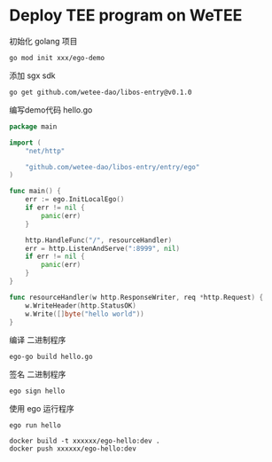 # Deploy TEE program on WeTEE

初始化 golang 项目

```
go mod init xxx/ego-demo
```

添加 sgx sdk

```
go get github.com/wetee-dao/libos-entry@v0.1.0
```

编写demo代码 hello.go

```go
package main

import (
	"net/http"

	"github.com/wetee-dao/libos-entry/entry/ego"
)

func main() {
	err := ego.InitLocalEgo()
	if err != nil {
		panic(err)
	}

	http.HandleFunc("/", resourceHandler)
	err = http.ListenAndServe(":8999", nil)
	if err != nil {
		panic(err)
	}
}

func resourceHandler(w http.ResponseWriter, req *http.Request) {
	w.WriteHeader(http.StatusOK)
	w.Write([]byte("hello world"))
}

```

编译 二进制程序

```
ego-go build hello.go
```

签名 二进制程序

```
ego sign hello
```

使用 ego 运行程序

```
ego run hello
```

```
docker build -t xxxxxx/ego-hello:dev .
docker push xxxxxx/ego-hello:dev
```
